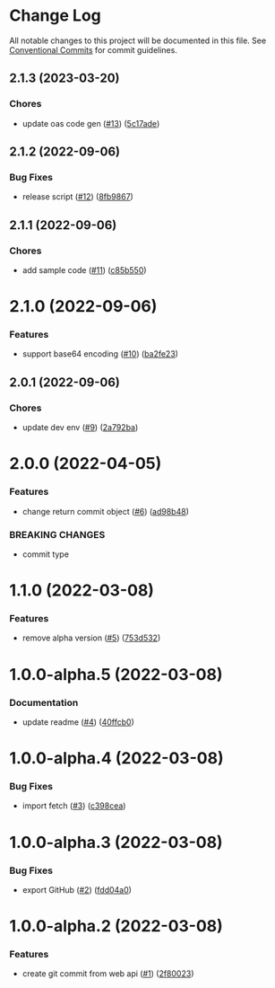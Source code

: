 # Change Log

All notable changes to this project will be documented in this file.
See [Conventional Commits](https://conventionalcommits.org) for commit guidelines.

<a name="2.1.3"></a>
## 2.1.3 (2023-03-20)


### Chores

* update oas code gen ([#13](https://github.com/Himenon/github-api-create-commit/issues/13)) ([5c17ade](https://github.com/Himenon/github-api-create-commit/commit/5c17ade))





<a name="2.1.2"></a>
## 2.1.2 (2022-09-06)


### Bug Fixes

* release script ([#12](https://github.com/Himenon/github-api-create-commit/issues/12)) ([8fb9867](https://github.com/Himenon/github-api-create-commit/commit/8fb9867))





<a name="2.1.1"></a>
## 2.1.1 (2022-09-06)


### Chores

* add sample code ([#11](https://github.com/Himenon/github-api-create-commit/issues/11)) ([c85b550](https://github.com/Himenon/github-api-create-commit/commit/c85b550))





<a name="2.1.0"></a>

# 2.1.0 (2022-09-06)

### Features

- support base64 encoding ([#10](https://github.com/Himenon/github-api-create-commit/issues/10)) ([ba2fe23](https://github.com/Himenon/github-api-create-commit/commit/ba2fe23))

<a name="2.0.1"></a>

## 2.0.1 (2022-09-06)

### Chores

- update dev env ([#9](https://github.com/Himenon/github-api-create-commit/issues/9)) ([2a792ba](https://github.com/Himenon/github-api-create-commit/commit/2a792ba))

<a name="2.0.0"></a>

# 2.0.0 (2022-04-05)

### Features

- change return commit object ([#6](https://github.com/Himenon/github-api-create-commit/issues/6)) ([ad98b48](https://github.com/Himenon/github-api-create-commit/commit/ad98b48))

### BREAKING CHANGES

- commit type

<a name="1.1.0"></a>

# 1.1.0 (2022-03-08)

### Features

- remove alpha version ([#5](https://github.com/Himenon/github-api-create-commit/issues/5)) ([753d532](https://github.com/Himenon/github-api-create-commit/commit/753d532))

<a name="1.0.0-alpha.5"></a>

# 1.0.0-alpha.5 (2022-03-08)

### Documentation

- update readme ([#4](https://github.com/Himenon/github-api-create-commit/issues/4)) ([40ffcb0](https://github.com/Himenon/github-api-create-commit/commit/40ffcb0))

<a name="1.0.0-alpha.4"></a>

# 1.0.0-alpha.4 (2022-03-08)

### Bug Fixes

- import fetch ([#3](https://github.com/Himenon/github-api-create-commit/issues/3)) ([c398cea](https://github.com/Himenon/github-api-create-commit/commit/c398cea))

<a name="1.0.0-alpha.3"></a>

# 1.0.0-alpha.3 (2022-03-08)

### Bug Fixes

- export GitHub ([#2](https://github.com/Himenon/github-api-create-commit/issues/2)) ([fdd04a0](https://github.com/Himenon/github-api-create-commit/commit/fdd04a0))

<a name="1.0.0-alpha.2"></a>

# 1.0.0-alpha.2 (2022-03-08)

### Features

- create git commit from web api ([#1](https://github.com/Himenon/github-api-create-commit/issues/1)) ([2f80023](https://github.com/Himenon/github-api-create-commit/commit/2f80023))
